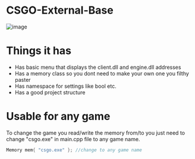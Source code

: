 # CSGO-External-Base
![image](https://user-images.githubusercontent.com/105994827/213940195-d74f561b-db96-473e-a846-290abe3d3e07.png)

# Things it has
- Has basic menu that displays the client.dll and engine.dll addresses
- Has a memory class so you dont need to make your own one you filthy paster
- Has namespace for settings like bool etc.
- Has a good project structure

# Usable for any game
To change the game you read/write the memory from/to you just need to change "csgo.exe" in main.cpp file to any game name.

```cpp
Memory mem{ "csgo.exe" }; //change to any game name
```
